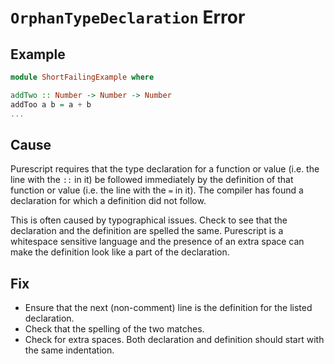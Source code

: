 # `OrphanTypeDeclaration` Error

## Example

```purescript
module ShortFailingExample where

addTwo :: Number -> Number -> Number
addToo a b = a + b
...
```

## Cause

Purescript requires that the type declaration for a function or value (i.e. the line with the `::` in it)
be followed immediately by the definition of that function or value (i.e. the line with the `=` in it). The
compiler has found a declaration for which a definition did not follow.

This is often caused by typographical issues.  Check to see that the declaration and the
definition are spelled the same. Purescript is a whitespace sensitive language and the presence of an
extra space can make the definition look like a part of the declaration.

## Fix

- Ensure that the next (non-comment) line is the definition for the listed declaration.
- Check that the spelling of the two matches.
- Check for extra spaces.  Both declaration and definition should start with the same indentation.

